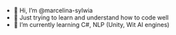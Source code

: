 - 👋 Hi, I’m @marcelina-sylwia
- 👀 Just trying to learn and understand how to code well 
- 🌱 I’m currently learning C#, NLP (Unity, Wit AI engines)

<!---
marcelina-sylwia/marcelina-sylwia is a ✨ special ✨ repository because its `README.md` (this file) appears on your GitHub profile.
You can click the Preview link to take a look at your changes.
--->
